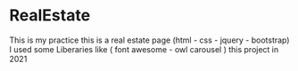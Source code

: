 # RealEstate
This is my practice 
this is a real estate page (html - css - jquery - bootstrap)
I used some Liberaries like ( font awesome - owl carousel )
this project in 2021
